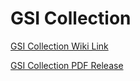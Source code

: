 # GSI Collection

[GSI Collection Wiki Link](https://github.com/lelenext/GSI-Collection/wiki/GSI-Collection)

[GSI Collection PDF Release](https://github.com/lelenext/GSI-Collection/releases)
